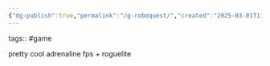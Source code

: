 ```yaml
---
{"dg-publish":true,"permalink":"/g-roboquest/","created":"2025-03-01T11:17:52.336-06:00","updated":"2025-03-01T11:18:07.707-06:00"}
---
```


tags:: #game

pretty cool adrenaline fps + roguelite
